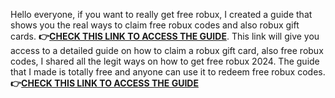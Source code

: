 Hello everyone, if you want to really get free robux, I created a guide that shows you the real ways to claim free robux codes and also robux gift cards.
**👉[CHECK THIS LINK TO ACCESS THE GUIDE](https://earndigitalgiftcards.github.io/earndigitalgiftcards/)**.
This link will give you access to a detailed guide on how to claim a robux gift card, also free robux codes, I shared all the legit ways on how to get free robux 2024.
The guide that I made is totally free and anyone can use it to redeem free robux codes. **👉[CHECK THIS LINK TO ACCESS THE GUIDE](https://earndigitalgiftcards.github.io/earndigitalgiftcards/)**

